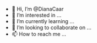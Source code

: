 - 👋 Hi, I’m @DianaCaar
- 👀 I’m interested in ...
- 🌱 I’m currently learning ...
- 💞️ I’m looking to collaborate on ...
- 📫 How to reach me ...

<!---
DianaCaar/DianaCaar is a ✨ special ✨ repository because its `README.md` (this file) appears on your GitHub profile.
You can click the Preview link to take a look at your changes.
--->
